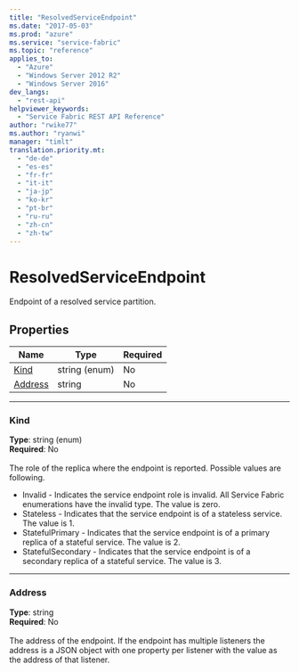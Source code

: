 ```yaml
---
title: "ResolvedServiceEndpoint"
ms.date: "2017-05-03"
ms.prod: "azure"
ms.service: "service-fabric"
ms.topic: "reference"
applies_to: 
  - "Azure"
  - "Windows Server 2012 R2"
  - "Windows Server 2016"
dev_langs: 
  - "rest-api"
helpviewer_keywords: 
  - "Service Fabric REST API Reference"
author: "rwike77"
ms.author: "ryanwi"
manager: "timlt"
translation.priority.mt: 
  - "de-de"
  - "es-es"
  - "fr-fr"
  - "it-it"
  - "ja-jp"
  - "ko-kr"
  - "pt-br"
  - "ru-ru"
  - "zh-cn"
  - "zh-tw"
---
```

# ResolvedServiceEndpoint

Endpoint of a resolved service partition.

## Properties
| Name | Type | Required |
| --- | --- | --- |
| [Kind](#kind) | string (enum) | No |
| [Address](#address) | string | No |

____
### Kind
__Type__: string (enum) <br/>
__Required__: No<br/>
<br/>
The role of the replica where the endpoint is reported. Possible values are following.

  - Invalid - Indicates the service endpoint role is invalid. All Service Fabric enumerations have the invalid type. The value is zero.
  - Stateless - Indicates that the service endpoint is of a stateless service. The value is 1.
  - StatefulPrimary - Indicates that the service endpoint is of a primary replica of a stateful service. The value is 2.
  - StatefulSecondary -  Indicates that the service endpoint is of a secondary replica of a stateful service. The value is 3. 


____
### Address
__Type__: string <br/>
__Required__: No<br/>
<br/>
The address of the endpoint. If the endpoint has multiple listeners the address is a JSON object with one property per listener with the value as the address of that listener.
